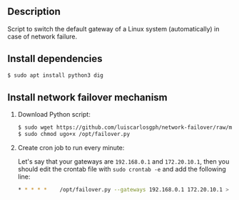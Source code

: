 Description
-----------

Script to switch the default gateway of a Linux system (automatically) in case of network failure.


Install dependencies
--------------------

```bash
$ sudo apt install python3 dig
```

Install network failover mechanism
----------------------------------

1. Download Python script:

   ```bash
   $ sudo wget https://github.com/luiscarlosgph/network-failover/raw/main/src/failover.py -O /opt/failover.py
   $ sudo chmod ugo+x /opt/failover.py
   ```
   
2. Create cron job to run every minute:

   Let's say that your gateways are `192.168.0.1` and `172.20.10.1`, then you should edit the crontab file
   with `sudo crontab -e` and add the following line:
   
      ```bash
      * * * * *    /opt/failover.py --gateways 192.168.0.1 172.20.10.1 > /dev/null
      ```

   
